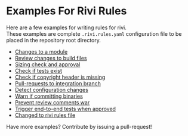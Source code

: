 # Examples For Rivi Rules

Here are a few examples for writing rules for rivi.  
These examples are complete `.rivi.rules.yaml` configuration file to be placed in the repository root directory.

* [Changes to a module](module.md)
* [Review changes to build files](build.md)
* [Sizing check and approval](sizing.md)
* [Check if tests exist](tests.md)
* [Check if copyright header is missing](header.md)
* [Pull-requests to integration branch](integration.md)
* [Detect configuration changes](configuration.md)
* [Warn if committing binaries](binary.md)
* [Prevent review comments war](lock.md)
* [Trigger end-to-end tests when approved](trigger.md)
* [Changed to rivi rules file](rivi.md)

Have more examples? Contribute by issuing a pull-request!